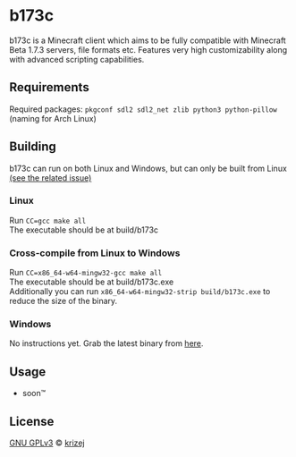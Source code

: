 # b173c

b173c is a Minecraft client which aims to be fully compatible with Minecraft Beta 1.7.3 servers, file formats etc. Features very high customizability along with advanced scripting capabilities.

## Requirements

Required packages:
`pkgconf sdl2 sdl2_net zlib python3 python-pillow` (naming for Arch Linux)

## Building
  
b173c can run on both Linux and Windows, but can only be built from Linux [(see the related issue)](https://github.com/krizej/b173c/issues/5)

### Linux
Run `CC=gcc make all`  
The executable should be at build/b173c  

### Cross-compile from Linux to Windows
Run `CC=x86_64-w64-mingw32-gcc make all`  
The executable should be at build/b173c.exe  
Additionally you can run `x86_64-w64-mingw32-strip build/b173c.exe` to reduce the size of the binary.  

### Windows
No instructions yet. Grab the latest binary from [here](https://github.com/krizej/b173c/actions).

## Usage

- soon™

## License

[GNU GPLv3](LICENSE) © [krizej](https://github.com/krizej)
